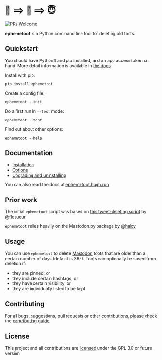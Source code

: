 # 🥳 ==> 🧼 ==> 😇
[![PRs Welcome](https://img.shields.io/badge/PRs-welcome-brightgreen.svg?style=flat-square)](http://makeapullrequest.com)  

**ephemetoot** is a Python command line tool for deleting old toots.

## Quickstart

You should have Python3 and pip installed, and an app access token on hand. More detail information is available in [the docs](https://ephemetoot.hugh.run)

Install with pip:
```shell
pip install ephemetoot
```
Create a config file:
```shell
ephemetoot --init
```
Do a first run in `--test` mode:
```shell
ephemetoot --test
```
Find out about other options:
```shell
ephemetoot --help
```

## Documentation
* [Installation](./docs/install.md)
* [Options](./docs/options.md)
* [Upgrading and uninstalling](./docs/upgrade.md)

You can also read the docs at [ephemetoot.hugh.run](https://ephemetoot.hugh.run)

## Prior work
The initial `ephemetoot` script was based on [this tweet-deleting script](https://gist.github.com/flesueur/bcb2d9185b64c5191915d860ad19f23f) by [@flesueur](https://github.com/flesueur)

`ephemetoot` relies heavily on the Mastodon.py package by [@halcy](https://github.com/halcy)

## Usage
You can use `ephemetoot` to delete [Mastodon](https://github.com/tootsuite/mastodon) toots that are older than a certain number of days (default is 365). Toots can optionally be saved from deletion if:
* they are pinned; or
* they include certain hashtags; or
* they have certain visibility; or
* they are individually listed to be kept

## Contributing
For all bugs, suggestions, pull requests or other contributions, please check the [contributing guide](./docs/contributing.md).

## License
This project and all contributions are [licensed](./LICENSE) under the GPL 3.0 or future version
